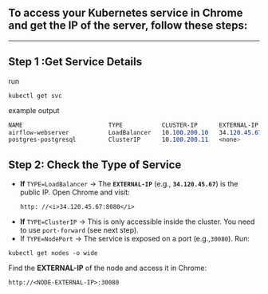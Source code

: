 ## To access your Kubernetes service in **Chrome** and get the **IP of the server**, follow these steps:
---

## Step 1 :Get Service Details
run
```
kubectl get svc
```

example output
``` scss
NAME                        TYPE           CLUSTER-IP      EXTERNAL-IP     PORT(S)          AGE
airflow-webserver           LoadBalancer   10.100.200.10   34.120.45.67    8080:80/TCP      10m
postgres-postgresql         ClusterIP      10.100.200.11   <none>          5432/TCP         10m
```

## Step 2: Check the Type of Service
- **If** `TYPE=LoadBalancer` → The **`EXTERNAL-IP`** (e.g., **`34.120.45.67`**) is the public IP. Open Chrome and visit:
  ```arduino
  http: //<i>34.120.45.67:8080</i>
  ```
- **If** `TYPE=ClusterIP` → This is only accessible inside the cluster. You need to use `port-forward` (see next step).
- If `TYPE=NodePort` → The service is exposed on a port (e.g.,`30080`). Run:
```
kubectl get nodes -o wide
```
Find the **EXTERNAL-IP** of the node and access it in Chrome:
```arduino
http://<NODE-EXTERNAL-IP>:30080
```
 
  

 

